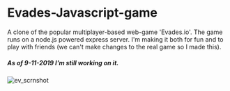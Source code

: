 # Evades-Javascript-game 
A clone of the popular multiplayer-based web-game 'Evades.io'. The game runs on a node.js powered express server. I'm making it both for fun and to play with friends (we can't make changes to the real game so I made this). 

##### As of 9-11-2019 I'm still working on it.

![ev_scrnshot](https://user-images.githubusercontent.com/31830553/68535413-a473d180-0342-11ea-9d6d-984c380868fd.png)
